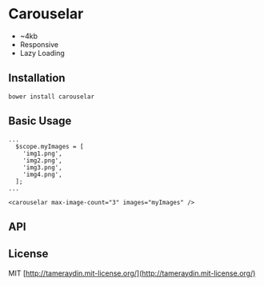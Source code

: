 # Carouselar

- ~4kb
- Responsive
- Lazy Loading

## Installation

``bower install carouselar``

## Basic Usage

```
...
  $scope.myImages = [
    'img1.png',
    'img2.png',
    'img3.png',
    'img4.png',
  ];
...
```

```
<carouselar max-image-count="3" images="myImages" />
```

## API

## License

MIT [http://tameraydin.mit-license.org/](http://tameraydin.mit-license.org/)
